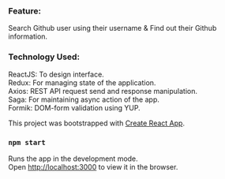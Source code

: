 
### Feature:

Search Github user using their username & Find out their Github information.


### Technology Used:

  ReactJS: To design interface.<br>
  Redux: For managing state of the application.<br>
  Axios: REST API request send and response manipulation.<br>
  Saga: For maintaining async action of the app.<br>
  Formik: DOM-form validation using YUP.<br>

This project was bootstrapped with [Create React App](https://github.com/facebook/create-react-app).

### `npm start`

Runs the app in the development mode.<br>
Open [http://localhost:3000](http://localhost:3000) to view it in the browser.
